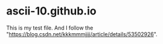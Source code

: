 # ascii-10.github.io
This is my test file. And I follow the "https://blog.csdn.net/kkkmmmjjjj/article/details/53502926".
